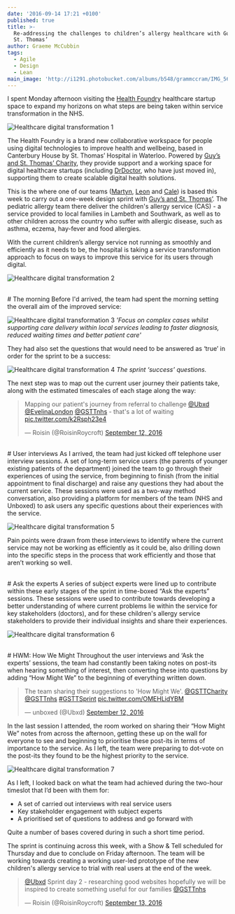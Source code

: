 ```yaml
---
date: '2016-09-14 17:21 +0100'
published: true
title: >-
  Re-addressing the challenges to children’s allergy healthcare with Guy’s and
  St. Thomas’
author: Graeme McCubbin
tags:
  - Agile
  - Design
  - Lean
main_image: 'http://i1291.photobucket.com/albums/b548/grammccram/IMG_5691_zpslkg4rm83.jpg'
---
```

I spent Monday afternoon visiting the [Health Foundry](http://www.healthfoundry.org) healthcare startup space to expand my horizons on what steps are being taken within service transformation in the NHS.<br/>

![Healthcare digital transformation 1](http://i1291.photobucket.com/albums/b548/grammccram/IMG_5691_zpslkg4rm83.jpg)

The Health Foundry is a brand new collaborative workspace for people using digital technologies to improve health and wellbeing, based in Canterbury House by St. Thomas’ Hospital in Waterloo. Powered by [Guy’s and St. Thomas’ Charity](https://www.gsttcharity.org.uk), they provide support and a working space for digital healthcare startups (including [DrDoctor](http://www.drdoctor.co.uk), who have just moved in), supporting them to create scalable digital health solutions.<br/>

This is the where one of our teams ([Martyn](www.unboxed.co/people/#martyn-evans), [Leon](www.unboxed.co/people/#leon-odey-knight) and [Cale](www.unboxed.co/people/#cale-tilford)) is based this week to carry out a one-week design sprint with [Guy’s and St. Thomas’](http://www.guysandstthomas.nhs.uk/Home.aspx). The pediatric allergy team there deliver the children's allergy service (CAS) - a service provided to local families in Lambeth and Southwark, as well as to other children across the country who suffer with allergic disease, such as asthma, eczema, hay-fever and food allergies.<br/>

With the current children’s allergy service not running as smoothly and efficiently as it needs to be, the hospital is taking a service transformation approach to focus on ways to improve this service for its users through digital.<br/>

![Healthcare digital transformation 2](http://i1291.photobucket.com/albums/b548/grammccram/IMG_5711_zps1gwmaebm.jpg)

<br/>
# The morning
Before I'd arrived, the team had spent the morning setting the overall aim of the improved service:<br/>

![Healthcare digital transformation 3](http://i1291.photobucket.com/albums/b548/grammccram/Screen%20Shot%202016-09-13%20at%2011.49.43_zps9qohtksh.png)
<i>'Focus on complex cases whilst supporting care delivery within local services leading to faster diagnosis, reduced waiting times and better patient care'</i><br/>

They had also set the questions that would need to be answered as ‘true’ in order for the sprint to be a success:<br/>

![Healthcare digital transformation 4](http://i1291.photobucket.com/albums/b548/grammccram/IMG_5707_zpssorl7kaj.jpg)
<i>The sprint ‘success’ questions.</i><br/>

The next step was to map out the current user journey their patients take, along with the estimated timescales of each stage along the way:<br/>

<blockquote class="twitter-tweet tw-align-center"><p lang="en" dir="ltr">Mapping our patient&#39;s journey from referral to challenge <a href="https://twitter.com/Ubxd">@Ubxd</a> <a href="https://twitter.com/EvelinaLondon">@EvelinaLondon</a> <a href="https://twitter.com/GSTTnhs">@GSTTnhs</a> - that&#39;s a lot of waiting <a href="https://t.co/k2Rsph23e4">pic.twitter.com/k2Rsph23e4</a></p>&mdash; Roisin (@RoisinRoycroft) <a href="https://twitter.com/RoisinRoycroft/status/775369991524847616">September 12, 2016</a></blockquote>
<script async src="//platform.twitter.com/widgets.js" charset="utf-8"></script>

<br/>
# User interviews
As I arrived, the team had just kicked off telephone user interview sessions. A set of long-term service users (the parents of younger existing patients of the department) joined the team to go through their experiences of using the service, from beginning to finish (from the initial appointment to final discharge) and raise any questions they had about the current service. These sessions were used as a two-way method conversation, also providing a platform for members of the team (NHS and Unboxed) to ask users any specific questions about their experiences with the service.<br/>

![Healthcare digital transformation 5](http://i1291.photobucket.com/albums/b548/grammccram/IMG_5678_zpsjxrez1hj.jpg)

Pain points were drawn from these interviews to identify where the current service may not be working as efficiently as it could be, also drilling down into the specific steps in the process that work efficiently and those that aren’t working so well.<br/>

<br/>
# Ask the experts
A series of subject experts were lined up to contribute within these early stages of the sprint in time-boxed “Ask the experts” sessions. These sessions were used to contribute towards developing a better understanding of where current problems lie within the service for key stakeholders (doctors), and for these children's allergy service stakeholders to provide their individual insights and share their experiences.<br/>

![Healthcare digital transformation 6](http://i1291.photobucket.com/albums/b548/grammccram/IMG_5700_zpsastzfgyl.jpg)

<br/>
# HWM: How We Might
Throughout the user interviews and ‘Ask the experts’ sessions, the team had constantly been taking notes on post-its when hearing something of interest, then converting these into questions by adding “How Might We” to the beginning of everything written down.  

<blockquote class="twitter-tweet tw-align-center"><p lang="en" dir="ltr">The team sharing their suggestions to &#39;How Might We&#39;. <a href="https://twitter.com/GSTTCharity">@GSTTCharity</a> <a href="https://twitter.com/GSTTnhs">@GSTTnhs</a> <a href="https://twitter.com/hashtag/GSTTSprint?src=hash">#GSTTSprint</a> <a href="https://t.co/OMEHLidYBM">pic.twitter.com/OMEHLidYBM</a></p>&mdash; unboxed (@Ubxd) <a href="https://twitter.com/Ubxd/status/775354199488008192">September 12, 2016</a></blockquote>
<script async src="//platform.twitter.com/widgets.js" charset="utf-8"></script>

In the last session I attended, the room worked on sharing their “How Might We” notes from across the afternoon, getting these up on the wall for everyone to see and beginning to prioritise these post-its in terms of importance to the service. As I left, the team were preparing to dot-vote on the post-its they found to be the highest priority to the service.<br/>

![Healthcare digital transformation 7](http://i1291.photobucket.com/albums/b548/grammccram/IMG_5740_zpsdumv656j.jpg)

As I left, I looked back on what the team had achieved during the two-hour timeslot that I’d been with them for:<br/>

- A set of carried out interviews with real service users
- Key stakeholder engagement with subject experts
- A prioritised set of questions to address and go forward with

Quite a number of bases covered during in such a short time period.<br/>

The sprint is continuing across this week, with a Show & Tell scheduled for Thursday and due to conclude on Friday afternoon. The team will be working towards creating a working user-led prototype of the new children's allergy service to trial with real users at the end of the week.<br/>

<blockquote class="twitter-tweet tw-align-center"><p lang="en" dir="ltr"><a href="https://twitter.com/Ubxd">@Ubxd</a> Sprint day 2 - researching good websites hopefully we will be inspired to create something useful for our families  <a href="https://twitter.com/GSTTnhs">@GSTTnhs</a></p>&mdash; Roisin (@RoisinRoycroft) <a href="https://twitter.com/RoisinRoycroft/status/775634953396682753">September 13, 2016</a></blockquote>
<script async src="//platform.twitter.com/widgets.js" charset="utf-8"></script>




